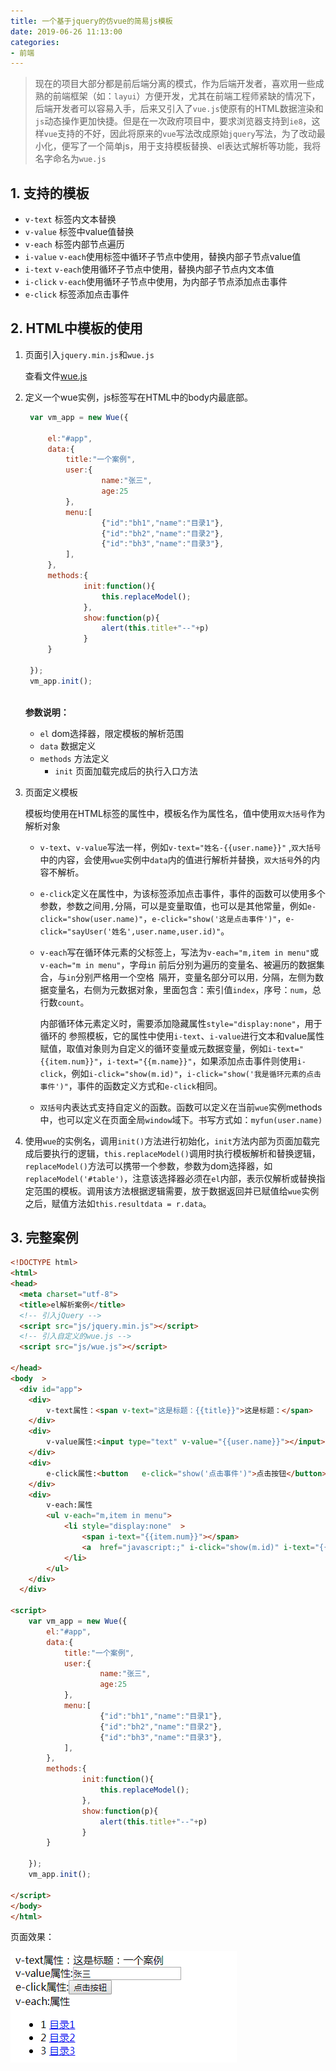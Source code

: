 ```yaml
---
title: 一个基于jquery的仿vue的简易js模板
date: 2019-06-26 11:13:00
categories:
- 前端
---
```


> 现在的项目大部分都是前后端分离的模式，作为后端开发者，喜欢用一些成熟的前端框架（如：`layui`）方便开发，尤其在前端工程师紧缺的情况下，后端开发者可以容易入手，后来又引入了`vue.js`使原有的HTML数据渲染和`js`动态操作更加快捷。但是在一次政府项目中，要求浏览器支持到`ie8`，这样`vue`支持的不好，因此将原来的`vue`写法改成原始`jquery`写法，为了改动最小化，便写了一个简单js，用于支持模板替换、el表达式解析等功能，我将名字命名为`wue.js`

## 1. 支持的模板

- `v-text` 标签内文本替换
- `v-value` 标签中value值替换
- `v-each` 标签内部节点遍历
- `i-value` `v-each`使用标签中循环子节点中使用，替换内部子节点value值
- `i-text` `v-each`使用循环子节点中使用，替换内部子节点内文本值
- `i-click` `v-each`使用循环子节点中使用，为内部子节点添加点击事件
- `e-click` 标签添加点击事件

## 2. HTML中模板的使用

1. 页面引入`jquery.min.js`和`wue.js` 

   查看文件[wue.js](../files/wue.js)

2. 定义一个wue实例，js标签写在HTML中的body内最底部。

   ```js
   	var vm_app = new Wue({
   
   		el:"#app",
   		data:{
   			title:"一个案例",
   			user:{
   					name:"张三",
   					age:25
   			},
   			menu:[
   					{"id":"bh1","name":"目录1"},
   					{"id":"bh2","name":"目录2"},
   					{"id":"bh3","name":"目录3"},
   			],
   		},
   		methods:{
   				init:function(){
   					this.replaceModel();
   				},
   				show:function(p){
   					alert(this.title+"--"+p)
   				}
   		}
   	
   	});
   	vm_app.init();
   	
   ```

   **参数说明：**

   - `el` dom选择器，限定模板的解析范围
   - `data` 数据定义
   - `methods` 方法定义
     - `init` 页面加载完成后的执行入口方法

    	

3. 页面定义模板

   模板均使用在HTML标签的属性中，模板名作为属性名，值中使用`双大括号`作为解析对象

   + `v-text`、`v-value`写法一样，例如`v-text="姓名-{{user.name}}"` ,`双大括号`中的内容，会使用`wue`实例中`data`内的值进行解析并替换，`双大括号`外的内容不解析。

   + `e-click`定义在属性中，为该标签添加点击事件，事件的函数可以使用多个参数，参数之间用`,`分隔，可以是变量取值，也可以是其他常量，例如`e-click="show(user.name)"`，`e-click="show('这是点击事件')"`，`e-click="sayUser('姓名',user.name,user.id)"`。

   + `v-each`写在循环体元素的父标签上，写法为`v-each="m,item in menu"`或`v-each="m in menu"`，字母`in` 前后分别为遍历的变量名、被遍历的数据集合，与`in`分别严格用一个空格` `隔开，变量名部分可以用`，`分隔，左侧为数据变量名，右侧为元数据对象，里面包含：索引值`index`，序号：`num`，总行数`count`。

     内部循环体元素定义时，需要添加隐藏属性`style="display:none"`，用于循环的 参照模板，它的属性中使用`i-text`、`i-value`进行文本和value属性赋值，取值对象则为自定义的循环变量或元数据变量，例如`i-text="{{item.num}}"`，`i-text="{{m.name}}"`，如果添加点击事件则使用`i-click`，例如`i-click="show(m.id)"`，`i-click="show('我是循环元素的点击事件')"`，事件的函数定义方式和`e-click`相同。

   + `双括号`内表达式支持自定义的函数。函数可以定义在当前`wue`实例methods中，也可以定义在页面全局`window`域下。书写方式如：`myfun(user.name)`

     

4. 使用`wue`的实例名，调用`init()`方法进行初始化，`init`方法内部为页面加载完成后要执行的逻辑，`this.replaceModel()`调用时执行模板解析和替换逻辑，`replaceModel()`方法可以携带一个参数，参数为dom选择器，如`replaceModel('#table')`，注意该选择器必须在`el`内部，表示仅解析或替换指定范围的模板。调用该方法根据逻辑需要，放于数据返回并已赋值给`wue`实例之后，赋值方法如`this.resultdata = r.data`。



## 3. 完整案例

```html
<!DOCTYPE html>
<html>
<head>
  <meta charset="utf-8">
  <title>el解析案例</title>
  <!-- 引入jQuery -->  
  <script src="js/jquery.min.js"></script>
  <!-- 引入自定义的wue.js -->
  <script src="js/wue.js"></script>

</head>
<body  >
  <div id="app">
	<div>
		v-text属性：<span v-text="这是标题：{{title}}">这是标题：</span>
	</div>
	<div>
		v-value属性:<input type="text" v-value="{{user.name}}"></input>
	</div>
	<div>
		e-click属性:<button   e-click="show('点击事件')">点击按钮</button>
	</div>
	<div>
		v-each:属性
		<ul v-each="m,item in menu">
			<li style="display:none"  >
				<span i-text="{{item.num}}"></span>
				<a  href="javascript:;" i-click="show(m.id)" i-text="{{m.name}}"></a>
			</li>
		</ul>
	</div>		
  </div>
 
<script>
	var vm_app = new Wue({
		el:"#app",
		data:{
			title:"一个案例",
			user:{
					name:"张三",
					age:25
			},
			menu:[
					{"id":"bh1","name":"目录1"},
					{"id":"bh2","name":"目录2"},
					{"id":"bh3","name":"目录3"},
			],
		},
		methods:{
				init:function(){
					this.replaceModel();
				},
				show:function(p){
					alert(this.title+"--"+p)
				}
		}
	
	});
	vm_app.init();
	
</script>
</body>
</html>
```

页面效果：

![截图](../images/wuedemo1.png)



